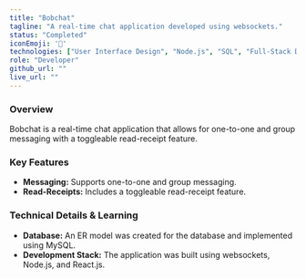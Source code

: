 ```yaml
---
title: "Bobchat"
tagline: "A real-time chat application developed using websockets."
status: "Completed"
iconEmoji: '💬'
technologies: ["User Interface Design", "Node.js", "SQL", "Full-Stack Development", "React.js", "MySQL", "HTML5"] 
role: "Developer"
github_url: ""
live_url: ""
---
```


### Overview
Bobchat is a real-time chat application that allows for one-to-one and group messaging with a toggleable read-receipt feature.

### Key Features
- **Messaging:** Supports one-to-one and group messaging.
- **Read-Receipts:** Includes a toggleable read-receipt feature.

### Technical Details & Learning
- **Database:** An ER model was created for the database and implemented using MySQL.
- **Development Stack:** The application was built using websockets, Node.js, and React.js.